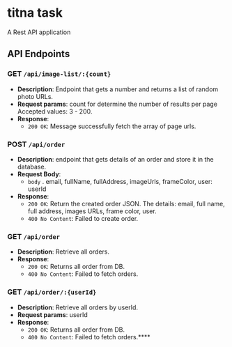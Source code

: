 # titna task
A Rest API application 
## API Endpoints

### GET `/api/image-list/:{count}`

- **Description**: Endpoint that gets a number and returns a list of random photo URLs.
- **Request params**: count for determine the number of results per page Accepted values: 3 - 200.
- **Response**:
  - `200 OK`: Message successfully fetch the array of page urls.

### POST `/api/order`

- **Description**: endpoint that gets details of an order and store it in the database. 
- **Request Body**:
  - `body` . email, fullName, fullAddress, imageUrls, frameColor, user: userId
- **Response**:
  - `200 OK`: Return the created order JSON. The details: email, full name, full
address, images URLs, frame color, user.
  - `400 No Content`: Failed to create order.
 
  
### GET `/api/order`

- **Description**: Retrieve all orders.
- **Response**:
  - `200 OK`: Returns all order from DB.
  - `400 No Content`: Failed to fetch orders.
 
  
### GET `/api/order/:{userId}`

- **Description**: Retrieve all orders by userId.
- **Request params**: userId
- **Response**:
  - `200 OK`: Returns all order from DB.
  - `400 No Content`: Failed to fetch orders.****
